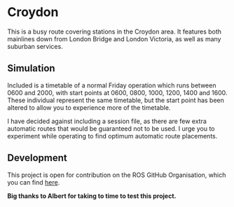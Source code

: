 # Croydon

This is a busy route covering stations in the Croydon area. It features both mainlines down from London Bridge and London Victoria, as well as many suburban services.

## Simulation

Included is a timetable of a normal Friday operation which runs between 0600 and 2000, with start points at 0600, 0800, 1000, 1200, 1400 and 1600. These individual represent the same timetable, but the start point has been altered to allow you to experience more of the timetable.

I have decided against including a session file, as there are few extra automatic routes that would be guaranteed not to be used. I urge you to experiment while operating to find optimum automatic route placements.

## Development

This project is open for contribution on the ROS GitHub Organisation, which you can find [here](https://github.com/Railway-Op-Sim).

**Big thanks to Albert for taking to time to test this project.**